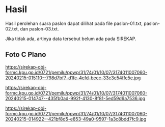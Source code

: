 # Hasil

Hasil perolehan suara paslon dapat dilihat pada file paslon-01.txt, paslon-02.txt, dan paslon-03.txt.

Jika tidak ada, artinya data tersebut belum ada pada SIREKAP.

## Foto C Plano

https://sirekap-obj-formc.kpu.go.id/0721/pemilu/ppwp/31/74/01/10/07/3174011007060-20240215-015110--798d7bf7-d1fc-4cfd-becc-33c3c54ffe5e.jpg

https://sirekap-obj-formc.kpu.go.id/0721/pemilu/ppwp/31/74/01/10/07/3174011007060-20240215-014747--435fb0ad-992f-4130-8f81-5ed59d6a7536.jpg

https://sirekap-obj-formc.kpu.go.id/0721/pemilu/ppwp/31/74/01/10/07/3174011007060-20240215-014922--421bf8d5-e853-49a0-9597-1a3c8bdd7fc9.jpg
